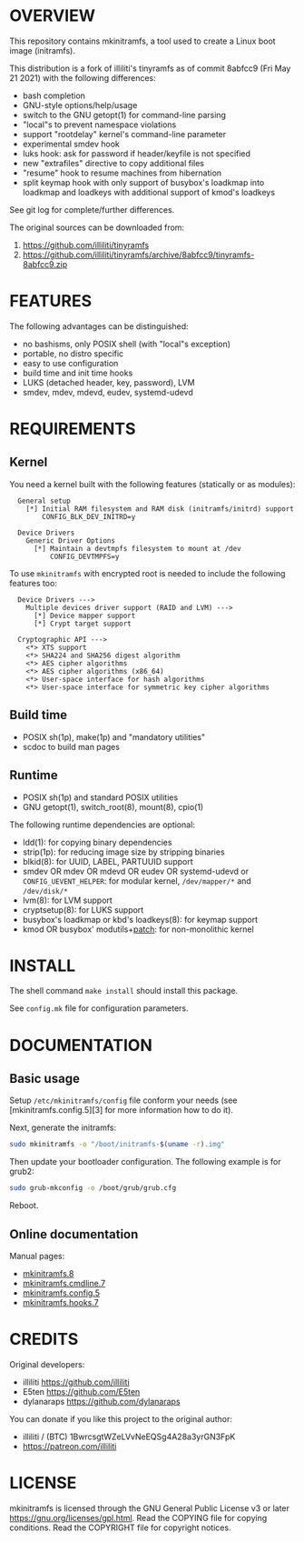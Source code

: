 OVERVIEW
========

This repository contains mkinitramfs, a tool used to create a Linux
boot image (initramfs).

This distribution is a fork of illiliti's tinyramfs as of commit
8abfcc9 (Fri May 21 2021) with the following differences:
  * bash completion
  * GNU-style options/help/usage
  * switch to the GNU getopt(1) for command-line parsing
  * "local"s to prevent namespace violations
  * support "rootdelay" kernel's command-line parameter
  * experimental smdev hook
  * luks hook: ask for password if header/keyfile is not specified
  * new "extrafiles" directive to copy additional files
  * "resume" hook to resume machines from hibernation
  * split keymap hook with only support of busybox's loadkmap into
    loadkmap and loadkeys with additional support of kmod's loadkeys 

See git log for complete/further differences.

The original sources can be downloaded from:
  1. https://github.com/illiliti/tinyramfs
  2. https://github.com/illiliti/tinyramfs/archive/8abfcc9/tinyramfs-8abfcc9.zip


FEATURES
========

The following advantages can be distinguished:
  * no bashisms, only POSIX shell (with "local"s exception)
  * portable, no distro specific
  * easy to use configuration
  * build time and init time hooks
  * LUKS (detached header, key, password), LVM
  * smdev, mdev, mdevd, eudev, systemd-udevd


REQUIREMENTS
============

Kernel
------

You need a kernel built with the following features (statically or as
modules):
```
  General setup
    [*] Initial RAM filesystem and RAM disk (initramfs/initrd) support
        CONFIG_BLK_DEV_INITRD=y

  Device Drivers
    Generic Driver Options
      [*] Maintain a devtmpfs filesystem to mount at /dev
          CONFIG_DEVTMPFS=y
```

To use `mkinitramfs` with encrypted root is needed to include the
following features too:
```
  Device Drivers --->
    Multiple devices driver support (RAID and LVM) --->
      [*] Device mapper support
      [*] Crypt target support

  Cryptographic API --->
    <*> XTS support
    <*> SHA224 and SHA256 digest algorithm
    <*> AES cipher algorithms
    <*> AES cipher algorithms (x86_64)
    <*> User-space interface for hash algorithms
    <*> User-space interface for symmetric key cipher algorithms
```

Build time
----------
  * POSIX sh(1p), make(1p) and "mandatory utilities"
  * scdoc to build man pages

Runtime
-------
  * POSIX sh(1p) and standard POSIX utilities
  * GNU getopt(1), switch_root(8), mount(8), cpio(1)

The following runtime dependencies are optional:

  * ldd(1): for copying binary dependencies
  * strip(1p): for reducing image size by stripping binaries
  * blkid(8): for UUID, LABEL, PARTUUID support
  * smdev OR mdev OR mdevd OR eudev OR systemd-udevd or
    `CONFIG_UEVENT_HELPER`: for modular kernel, `/dev/mapper/*` and
    `/dev/disk/*`
  * lvm(8): for LVM support
  * cryptsetup(8): for LUKS support
  * busybox's loadkmap or kbd's loadkeys(8): for keymap support
  * kmod OR busybox' modutils+[patch][1]: for non-monolithic kernel

[1]: /patches/modprobe-kernel-version.patch


INSTALL
=======

The shell command `make install` should install this package.

See `config.mk` file for configuration parameters.


DOCUMENTATION
=============

Basic usage
-----------

Setup `/etc/mkinitramfs/config` file conform your needs (see
[mkinitramfs.config.5][3] for more information how to do it).

Next, generate the initramfs:

```sh
sudo mkinitramfs -o "/boot/initramfs-$(uname -r).img"
```

Then update your bootloader configuration.
The following example is for grub2:

```sh
sudo grub-mkconfig -o /boot/grub/grub.cfg
```

Reboot.

Online documentation
--------------------

Manual pages:
- [mkinitramfs.8](https://zeppe-lin.github.io/mkinitramfs.8.html)
- [mkinitramfs.cmdline.7](https://zeppe-lin.github.io/mkinitramfs.cmdline.7.html)
- [mkinitramfs.config.5](https://zeppe-lin.github.io/mkinitramfs.config.5.html)
- [mkinitramfs.hooks.7](https://zeppe-lin.github.io/mkinitramfs.hooks.7.html)


CREDITS
=======

Original developers:
  * illiliti    <https://github.com/illiliti>
  * E5ten       <https://github.com/E5ten>
  * dylanaraps  <https://github.com/dylanaraps>

You can donate if you like this project to the original author:
  * illiliti / (BTC) 1BwrcsgtWZeLVvNeEQSg4A28a3yrGN3FpK
  * https://patreon.com/illiliti


LICENSE
=======

mkinitramfs is licensed through the GNU General Public License v3 or
later <https://gnu.org/licenses/gpl.html>.
Read the COPYING file for copying conditions.
Read the COPYRIGHT file for copyright notices.
